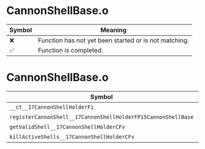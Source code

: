 # CannonShellBase.o
| Symbol | Meaning 
| ------------- | ------------- 
| :x: | Function has not yet been started or is not matching. 
| :white_check_mark: | Function is completed. 


# CannonShellBase.o
| Symbol | Decompiled? |
| ------------- | ------------- |
| `__ct__17CannonShellHolderFi` | :x: |
| `registerCannonShell__17CannonShellHolderFP15CannonShellBase` | :x: |
| `getValidShell__17CannonShellHolderCFv` | :x: |
| `killActiveShells__17CannonShellHolderCFv` | :x: |

